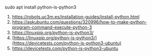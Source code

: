 sudo apt install python-is-python3

1) https://robots.uc3m.es/installation-guides/install-python.html <br>
2) https://askubuntu.com/questions/320996/how-to-make-python-program-command-execute-python-3  <br>
3) https://linuxpip.org/python-is-python3/ <br>
4) [https://linuxpip.org/python-is-python3/](https://devicetests.com/python-is-python3-ubuntu)
5) https://devicetests.com/python-is-python3-ubuntu <br>
